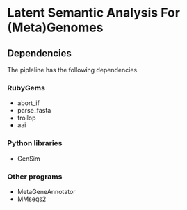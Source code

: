 # Latent Semantic Analysis For (Meta)Genomes

## Dependencies

The pipleline has the following dependencies.

### RubyGems

- abort_if
- parse_fasta
- trollop
- aai

### Python libraries

- GenSim

### Other programs

- MetaGeneAnnotator
- MMseqs2
